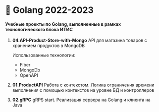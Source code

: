 # 📘 Golang 2022-2023

#### Учебные проекты по Golang, выполненные в рамках технологического блока ИТИС

1. **04.API-Product-Store-with-Mongo**
    API для магазина товаров с хранением продуктов в MongoDB
    
    Использованные технологии:
    * Fiber
    * MongoDb
    * OpenAPI

2. **01.ProductAPI**
    Работа с контекстом. Логика ограничения времени выполнения с помощью контекстов на уровне БД и контроллеров

3. **02.gRPC**
    gRPS start. Реализация сервера на Golang и клиента на Java
